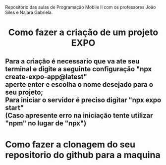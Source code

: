 Repositório das aulas de Programação Mobile II com os professores João Siles e Najara Gabriela.

<h1 align="center"> Como fazer a criação de um projeto EXPO </h1>
<h2>Para a criação é necessario que va ate seu terminal e digite a seguinte configuração "npx create-expo-app@latest" <br>
  aperte enter e escolha o nome desejado para o seu projeto; <br>
  Para iniciar o servidor é preciso digitar "npx expo start" <br>
  (Caso apresente erro na iniciação tente utilizar "npm" no lugar de "npx") </h2>

# Como fazer a clonagem do seu repositorio do github para a maquina

